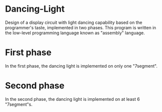 # Dancing-Light
Design of a display circuit with light dancing capability based on the programmer's taste, implemented in two phases.
This program is written in the low-level programming language known as "assembly" language. 

# First phase
In the first phase, the dancing light is implemented on only one "7segment".

# Second phase
In the second phase, the dancing light is implemented on at least 6 "7segment"s.
